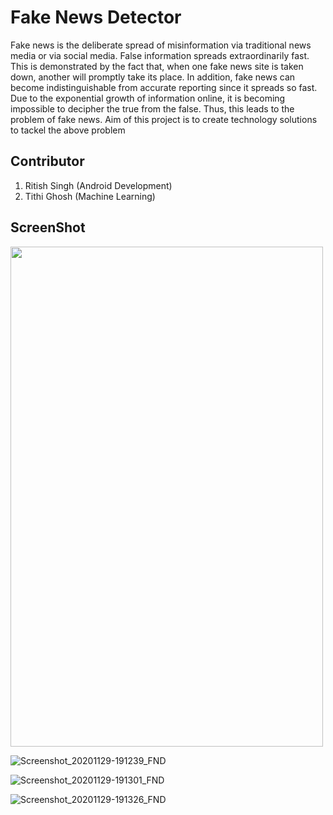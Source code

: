 # Fake News Detector

Fake news is the deliberate spread of misinformation via traditional news media or via social media. False information spreads extraordinarily fast. This is demonstrated by the fact that, when one fake news site is taken down, another will promptly take its place. In addition, fake news can become indistinguishable from accurate reporting since it spreads so fast.
Due to the exponential growth of information online, it is becoming impossible to decipher the true from the false. Thus, this leads to the problem of fake news.
Aim of this project is to create technology solutions to tackel the above problem

## Contributor

1. Ritish Singh (Android Development)
2. Tithi Ghosh (Machine Learning)


## ScreenShot

<img src="https://user-images.githubusercontent.com/54978105/100543656-5eecb400-3277-11eb-916b-b6a829d91082.jpg" width="500" height="800" />

![Screenshot_20201129-191239_FND](https://user-images.githubusercontent.com/54978105/100543656-5eecb400-3277-11eb-916b-b6a829d91082.jpg)


![Screenshot_20201129-191301_FND](https://user-images.githubusercontent.com/54978105/100543669-6b710c80-3277-11eb-80b7-652defa7e83e.jpg)


![Screenshot_20201129-191326_FND](https://user-images.githubusercontent.com/54978105/100543677-762ba180-3277-11eb-9100-a3cf55980b9d.jpg)

